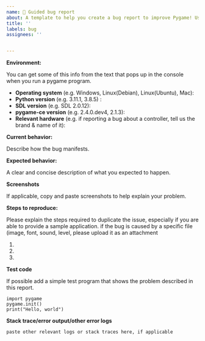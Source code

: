 ```yaml
---
name: 🐛 Guided bug report
about: A template to help you create a bug report to improve Pygame! Useful if this is your first time reporting an issue.
title: ''
labels: bug
assignees: ''


---
```



**Environment:**

You can get some of this info from the text that pops up in the console when you run a pygame program.

- **Operating system** (e.g. Windows, Linux(Debian), Linux(Ubuntu), Mac):
- **Python version** (e.g. 3.11.1, 3.8.5) :
- **SDL version** (e.g. SDL 2.0.12):
- **pygame-ce version** (e.g. 2.4.0.dev4, 2.1.3):
- **Relevant hardware** (e.g. if reporting a bug about a controller, tell us the brand & name of it):

**Current behavior:**

Describe how the bug manifests.

**Expected behavior:**

A clear and concise description of what you expected to happen.

**Screenshots**

If applicable, copy and paste screenshots to help explain your problem.

**Steps to reproduce:**

Please explain the steps required to duplicate the issue, especially if you are able to provide a sample application.
if the bug is caused by a specific file (image, font, sound, level, please upload it as an attachment

1.
2.
3.

**Test code**

If possible add a simple test program that shows the problem described in this report.
```
import pygame
pygame.init()
print("Hello, world")
```

**Stack trace/error output/other error logs**

```
paste other relevant logs or stack traces here, if applicable
```
